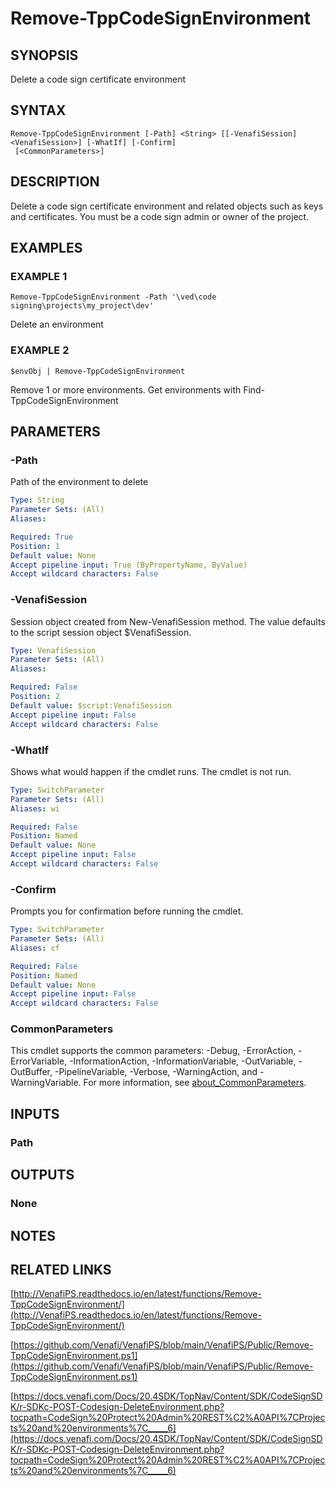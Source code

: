 # Remove-TppCodeSignEnvironment

## SYNOPSIS
Delete a code sign certificate environment

## SYNTAX

```
Remove-TppCodeSignEnvironment [-Path] <String> [[-VenafiSession] <VenafiSession>] [-WhatIf] [-Confirm]
 [<CommonParameters>]
```

## DESCRIPTION
Delete a code sign certificate environment and related objects such as keys and certificates.
You must be a code sign admin or owner of the project.

## EXAMPLES

### EXAMPLE 1
```
Remove-TppCodeSignEnvironment -Path '\ved\code signing\projects\my_project\dev'
```

Delete an environment

### EXAMPLE 2
```
$envObj | Remove-TppCodeSignEnvironment
```

Remove 1 or more environments.
Get environments with Find-TppCodeSignEnvironment

## PARAMETERS

### -Path
Path of the environment to delete

```yaml
Type: String
Parameter Sets: (All)
Aliases:

Required: True
Position: 1
Default value: None
Accept pipeline input: True (ByPropertyName, ByValue)
Accept wildcard characters: False
```

### -VenafiSession
Session object created from New-VenafiSession method.
The value defaults to the script session object $VenafiSession.

```yaml
Type: VenafiSession
Parameter Sets: (All)
Aliases:

Required: False
Position: 2
Default value: $script:VenafiSession
Accept pipeline input: False
Accept wildcard characters: False
```

### -WhatIf
Shows what would happen if the cmdlet runs.
The cmdlet is not run.

```yaml
Type: SwitchParameter
Parameter Sets: (All)
Aliases: wi

Required: False
Position: Named
Default value: None
Accept pipeline input: False
Accept wildcard characters: False
```

### -Confirm
Prompts you for confirmation before running the cmdlet.

```yaml
Type: SwitchParameter
Parameter Sets: (All)
Aliases: cf

Required: False
Position: Named
Default value: None
Accept pipeline input: False
Accept wildcard characters: False
```

### CommonParameters
This cmdlet supports the common parameters: -Debug, -ErrorAction, -ErrorVariable, -InformationAction, -InformationVariable, -OutVariable, -OutBuffer, -PipelineVariable, -Verbose, -WarningAction, and -WarningVariable. For more information, see [about_CommonParameters](http://go.microsoft.com/fwlink/?LinkID=113216).

## INPUTS

### Path
## OUTPUTS

### None
## NOTES

## RELATED LINKS

[http://VenafiPS.readthedocs.io/en/latest/functions/Remove-TppCodeSignEnvironment/](http://VenafiPS.readthedocs.io/en/latest/functions/Remove-TppCodeSignEnvironment/)

[https://github.com/Venafi/VenafiPS/blob/main/VenafiPS/Public/Remove-TppCodeSignEnvironment.ps1](https://github.com/Venafi/VenafiPS/blob/main/VenafiPS/Public/Remove-TppCodeSignEnvironment.ps1)

[https://docs.venafi.com/Docs/20.4SDK/TopNav/Content/SDK/CodeSignSDK/r-SDKc-POST-Codesign-DeleteEnvironment.php?tocpath=CodeSign%20Protect%20Admin%20REST%C2%A0API%7CProjects%20and%20environments%7C_____6](https://docs.venafi.com/Docs/20.4SDK/TopNav/Content/SDK/CodeSignSDK/r-SDKc-POST-Codesign-DeleteEnvironment.php?tocpath=CodeSign%20Protect%20Admin%20REST%C2%A0API%7CProjects%20and%20environments%7C_____6)


